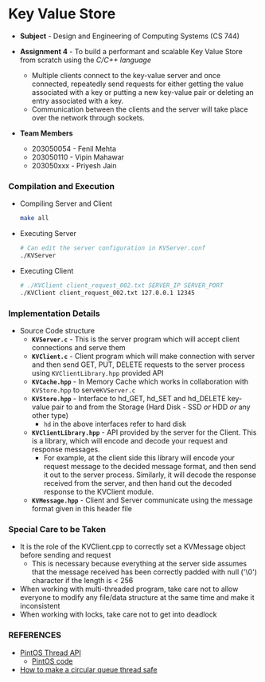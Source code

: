 # Key Value Store


- **Subject** - Design and Engineering of Computing Systems (CS 744)

- **Assignment 4** - To build a performant and scalable Key Value Store from scratch using the *C/C++ language*
    - Multiple clients connect to the key-value server and once connected, repeatedly send requests for either getting the value associated with a key or putting a new key-value pair or deleting an entry associated with a key.
    - Communication between the clients and the server will take place over the network through sockets.
    
- **Team Members**
    - 203050054 - Fenil Mehta
    - 203050110 - Vipin Mahawar
    - 203050xxx - Priyesh Jain


### Compilation and Execution
- Compiling Server and Client
  ```sh
  make all
  ```

- Executing Server
  ```sh
  # Can edit the server configuration in KVServer.conf
  ./KVServer
  ```

- Executing Client
  ```sh
  # ./KVClient client_request_002.txt SERVER_IP SERVER_PORT
  ./KVClient client_request_002.txt 127.0.0.1 12345
  ```

### Implementation Details
- Source Code structure
    - **`KVServer.c`** - This is the server program which will accept client connections and serve them
    - **`KVClient.c`** - Client program which will make connection with server and then send GET, PUT, DELETE requests to the server process using `KVClientLibrary.hpp` provided API
    - **`KVCache.hpp`** - In Memory Cache which works in collaboration with `KVStore.hpp` to serve`KVServer.c`
    - **`KVStore.hpp`** - Interface to hd_GET, hd_SET and hd_DELETE key-value pair to and from the Storage (Hard Disk - SSD *or* HDD *or* any other type)
        - `hd` in the above interfaces refer to hard disk
    - **`KVClientLibrary.hpp`** - API provided by the server for the Client. This is a library, which will encode and decode your request and response messages.
        - For example, at the client side this library will encode your request message to the decided message format, and then send it out to the server process. Similarly, it will decode the response received from the server, and then hand out the decoded response to the KVClient module. 
    - **`KVMessage.hpp`** - Client and Server communicate using the message format given in this header file


### Special Care to be Taken
- It is the role of the KVClient.cpp to correctly set a KVMessage object before sending and request
    - This is necessary because everything at the server side assumes that the message received has been correctly padded with null ('\0') character if the length is < 256  
- When working with multi-threaded program, take care not to allow everyone to modify any file/data structure at the same time and make it inconsistent
- When working with locks, take care not to get into deadlock


### REFERENCES
- [PintOS Thread API](https://github.com/guilload/cs140/blob/master/ps0/pintos_thread.h)
    - [PintOS code](http://people.cs.ksu.edu/~bstinson/courses/cis520/grandepintos.proj1/threads/synch.c)
- [How to make a circular queue thread safe](https://stackoverflow.com/questions/15751410/how-do-i-make-a-circular-queue-thread-safe)
